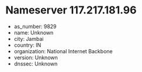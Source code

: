 # Nameserver 117.217.181.96

* as_number: 9829
* name: Unknown
* city: Jambai
* country: IN
* organization: National Internet Backbone
* version: Unknown
* dnssec: Unknown
